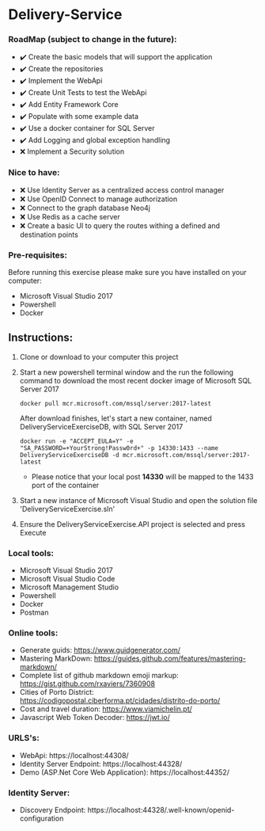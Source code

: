 # Delivery-Service

### RoadMap (subject to change in the future):
* :heavy_check_mark: Create the basic models that will support the application
* :heavy_check_mark: Create the repositories
* :heavy_check_mark: Implement the WebApi
* :heavy_check_mark: Create Unit Tests to test the WebApi
* :heavy_check_mark: Add Entity Framework Core
* :heavy_check_mark: Populate with some example data
* :heavy_check_mark: Use a docker container for SQL Server
* :heavy_check_mark: Add Logging and global exception handling
* :x: Implement a Security solution

### Nice to have:
* :x: Use Identity Server as a centralized access control manager
* :x: Use OpenID Connect to manage authorization
* :x: Connect to the graph database Neo4j
* :x: Use Redis as a cache server
* :x: Create a basic UI to query the routes withing a defined and destination points


### Pre-requisites:
Before running this exercise please make sure you have installed on your computer:
* Microsoft Visual Studio 2017
* Powershell
* Docker


## Instructions:
1. Clone or download to your computer this project
2. Start a new powershell terminal window and the run the following command to download the most recent docker image of Microsoft SQL Server 2017
    ```
    docker pull mcr.microsoft.com/mssql/server:2017-latest
    ```
    After download finishes, let's start a new container, named DeliveryServiceExerciseDB, with SQL Server 2017

    ```
    docker run -e "ACCEPT_EULA=Y" -e "SA_PASSWORD=+YourStrong!Passw0rd+" -p 14330:1433 --name DeliveryServiceExerciseDB -d mcr.microsoft.com/mssql/server:2017-latest
    ```
    * Please notice that your local post **14330** will be mapped to the 1433 port of the container

3. Start a new instance of Microsoft Visual Studio and open the solution file 'DeliveryServiceExercise.sln'
4. Ensure the DeliveryServiceExercise.API project is selected and press Execute



### Local tools:
* Microsoft Visual Studio 2017
* Microsoft Visual Studio Code
* Microsoft Management Studio
* Powershell
* Docker
* Postman


### Online tools:
* Generate guids: https://www.guidgenerator.com/
* Mastering MarkDown: https://guides.github.com/features/mastering-markdown/
* Complete list of github markdown emoji markup: https://gist.github.com/rxaviers/7360908
* Cities of Porto District: https://codigopostal.ciberforma.pt/cidades/distrito-do-porto/
* Cost and travel duration: https://www.viamichelin.pt/
* Javascript Web Token Decoder: https://jwt.io/


### URLS's:
* WebApi: https://localhost:44308/
* Identity Server Endpoint: https://localhost:44328/
* Demo (ASP.Net Core Web Application): https://localhost:44352/


### Identity Server:
* Discovery Endpoint: https://localhost:44328/.well-known/openid-configuration



